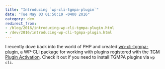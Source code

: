 ```yaml
---
title: "Introducing `wp-cli-tgmpa-plugin`"
date: "Tue May 03 01:50:19 -0400 2016"
category: dev
redirect_from:
- /blog/2016/introducing-wp-cli-tgmpa-plugin.html
- /dev/2016/introducing-wp-cli-tgmpa-plugin.html
---
```


I recently dove back into the world of PHP and created
[wp-cli-tgmpa-plugin][], a WP-CLI package for working with plugins registered
with the [TGM Plugin Activation][]. Check it out if you need to install TGMPA
plugins via `wp cli`.

[wp-cli-tgmpa-plugin]: https://github.com/itspriddle/wp-cli-tgmpa-plugin
[TGM Plugin Activation]: http://tgmpluginactivation.com/
